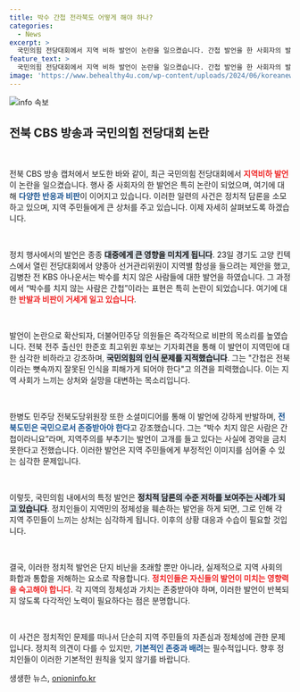 ```yaml
---
title: 박수 간첩 전라북도 어떻게 해야 하나?
categories:
  - News
excerpt: >
  국민의힘 전당대회에서 지역 비하 발언이 논란을 일으켰습니다. 간첩 발언을 한 사회자의 발언에 민주당이 즉각 반발하며 사과를 요구하는 상황. 이 사건, 그 이면에는 무엇이 있을까요? 클릭해 더 자세히 알아보세요!
feature_text: >
  국민의힘 전당대회에서 지역 비하 발언이 논란을 일으켰습니다. 간첩 발언을 한 사회자의 발언에 민주당이 즉각 반발하며 사과를 요구하는 상황. 이 사건, 그 이면에는 무엇이 있을까요? 클릭해 더 자세히 알아보세요!
image: 'https://www.behealthy4u.com/wp-content/uploads/2024/06/koreanews.jpg'
---
```


<p><img src="https://www.behealthy4u.com/wp-content/uploads/2024/06/koreanews.jpg" alt="info 속보" /></p>

<h2 data-ke-size="size26">전북 CBS 방송과 국민의힘 전당대회 논란</h2>

<p data-ke-size="size16">&nbsp;</p>

<p>전북 CBS 방송 캡처에서 보도한 바와 같이, 최근 국민의힘 전당대회에서 <b><span style="color: #ee2323;">지역비하 발언</span></b>이 논란을 일으켰습니다. 행사 중 사회자의 한 발언은 특히 논란이 되었으며, 여기에 대해 <b><span style="color: #1a5490;">다양한 반응과 비판</span></b>이 이어지고 있습니다. 이러한 일련의 사건은 정치적 담론을 소모하고 있으며, 지역 주민들에게 큰 상처를 주고 있습니다. 이제 자세히 살펴보도록 하겠습니다.</p>

<p data-ke-size="size16">&nbsp;</p>

<p>정치 행사에서의 발언은 종종 <b><span style="background-color: #21538527;">대중에게 큰 영향을 미치게 됩니다</span></b>. 23일 경기도 고양 킨텍스에서 열린 전당대회에서 양종아 선거관리위원이 지역별 함성을 들으려는 제안을 했고, 김병찬 전 KBS 아나운서는 박수를 치지 않은 사람들에 대한 발언을 하였습니다. 그 과정에서 “박수를 치지 않는 사람은 간첩”이라는 표현은 특히 논란이 되었습니다. 여기에 대한 <b><span style="color: #ee2323;">반발과 비판이 거세게 일고 있습니다</span></b>.</p>

<p data-ke-size="size16">&nbsp;</p>

<p>발언이 논란으로 확산되자, 더불어민주당 의원들은 즉각적으로 비판의 목소리를 높였습니다. 전북 전주 출신인 한준호 최고위원 후보는 기자회견을 통해 이 발언이 지역민에 대한 심각한 비하라고 강조하며, <b><span style="background-color: #21538527;">국민의힘의 인식 문제를 지적했습니다</span></b>. 그는 "간첩은 전북이라는 뼛속까지 잘못된 인식을 피해가게 되어야 한다"고 의견을 피력했습니다. 이는 지역 사회가 느끼는 상처와 실망을 대변하는 목소리입니다.</p>

<p data-ke-size="size16">&nbsp;</p>

<p>한병도 민주당 전북도당위원장 또한 소셜미디어를 통해 이 발언에 강하게 반발하며, <b><span style="color: #1a5490;">전북도민은 국민으로서 존중받아야 한다</span></b>고 강조했습니다. 그는 “박수 치지 않은 사람은 간첩이라니요”라며, 지역주의를 부추기는 발언이 고개를 들고 있다는 사실에 경악을 금치 못한다고 전했습니다. 이러한 발언은 지역 주민들에게 부정적인 이미지를 심어줄 수 있는 심각한 문제입니다.</p>

<p data-ke-size="size16">&nbsp;</p>

<p>이렇듯, 국민의힘 내에서의 특정 발언은 <b><span style="background-color: #21538527;">정치적 담론의 수준 저하를 보여주는 사례가 되고 있습니다</span></b>. 정치인들이 지역민의 정체성을 훼손하는 발언을 하게 되면, 그로 인해 각 지역 주민들이 느끼는 상처는 심각하게 됩니다. 이후의 상황 대응과 수습이 필요할 것입니다.</p>

<p data-ke-size="size16">&nbsp;</p>

<p>결국, 이러한 정치적 발언은 단지 비난을 초래할 뿐만 아니라, 실제적으로 지역 사회의 화합과 통합을 저해하는 요소로 작용합니다. <b><span style="color: #ee2323;">정치인들은 자신들의 발언이 미치는 영향력을 숙고해야 합니다</span></b>. 각 지역의 정체성과 가치는 존중받아야 하며, 이러한 발언이 반복되지 않도록 다각적인 노력이 필요하다는 점은 분명합니다.</p>

<p data-ke-size="size16">&nbsp;</p>

<p>이 사건은 정치적인 문제를 떠나서 단순히 지역 주민들의 자존심과 정체성에 관한 문제입니다. 정치적 의견이 다를 수 있지만, <b><span style="color: #1a5490;">기본적인 존중과 배려</span></b>는 필수적입니다. 향후 정치인들이 이러한 기본적인 원칙을 잊지 않기를 바랍니다.</p>
생생한 뉴스, <a href="https://onioninfo.kr" rel="dofollow">onioninfo.kr</a>



